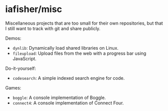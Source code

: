 # iafisher/misc
Miscellaneous projects that are too small for their own repositories, but that I still want to track with git and share publicly.

Demos:

- `dynlib`: Dynamically load shared libraries on Linux.
- `fileupload`: Upload files from the web with a progress bar using JavaScript.

Do-it-yourself:

- `codesearch`: A simple indexed search engine for code.

Games:

- `boggle`: A console implementation of Boggle.
- `connect4`: A console implementation of Connect Four.
